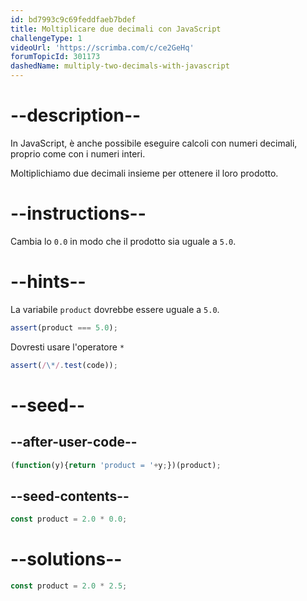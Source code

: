 ```yaml
---
id: bd7993c9c69feddfaeb7bdef
title: Moltiplicare due decimali con JavaScript
challengeType: 1
videoUrl: 'https://scrimba.com/c/ce2GeHq'
forumTopicId: 301173
dashedName: multiply-two-decimals-with-javascript
---
```


# --description--

In JavaScript, è anche possibile eseguire calcoli con numeri decimali, proprio come con i numeri interi.

Moltiplichiamo due decimali insieme per ottenere il loro prodotto.

# --instructions--

Cambia lo `0.0` in modo che il prodotto sia uguale a `5.0`.

# --hints--

La variabile `product` dovrebbe essere uguale a `5.0`.

```js
assert(product === 5.0);
```

Dovresti usare l'operatore `*`

```js
assert(/\*/.test(code));
```

# --seed--

## --after-user-code--

```js
(function(y){return 'product = '+y;})(product);
```

## --seed-contents--

```js
const product = 2.0 * 0.0;
```

# --solutions--

```js
const product = 2.0 * 2.5;
```
